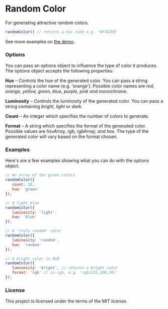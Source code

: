 # Random Color

For generating attractive random colors.

```javascript
randomColor() // returns a hex code e.g. '#F7A7D9'
```

See more examples on [the demo](http://llllll.li/randomColor/).

### Options

You can pass an options object to influence the type of color it produces. The options object accepts the following properties:

**Hue** – Controls the hue of the generated color. You can pass a string representing a color name (e.g. 'orange'). Possible color names are *red, orange, yellow, green, blue, purple, pink and monochrome*.

**Luminosity** – Controls the luminosity of the generated color. You can pass a string containing *bright, light* or *dark*.

**Count** – An integer which specifies the number of colors to generate.

**Format** – A string which specifies the format of the generated color. Possible values are *hsvArray, rgb, rgbArray, and hex*. The type of the generated color will vary based on the format chosen.

### Examples

Here's are a few examples showing what you can do with the options object.

```javascript
// An array of ten green colors
randomColor({
   count: 10,
   hue: 'green'
});

// A light blue
randomColor({
   luminosity: 'light',
   hue: 'blue'
});

// A 'truly random' color
randomColor({
   luminosity: 'random',
   hue: 'random'
});

// A bright color in RGB
randomColor({
   luminosity: 'bright', // returns a bright color
   format: 'rgb' // in rgb, e.g. 'rgb(225,200,20)'
});

```

### License

This project is licensed under the terms of the MIT license.
